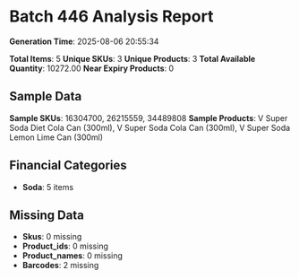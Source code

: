 # Batch 446 Analysis Report

**Generation Time**: 2025-08-06 20:55:34

**Total Items**: 5
**Unique SKUs**: 3
**Unique Products**: 3
**Total Available Quantity**: 10272.00
**Near Expiry Products**: 0

## Sample Data
**Sample SKUs**: 16304700, 26215559, 34489808
**Sample Products**: V Super Soda Diet Cola Can (300ml), V Super Soda Cola Can (300ml), V Super Soda Lemon Lime Can (300ml)

## Financial Categories
- **Soda**: 5 items

## Missing Data
- **Skus**: 0 missing
- **Product_ids**: 0 missing
- **Product_names**: 0 missing
- **Barcodes**: 2 missing
